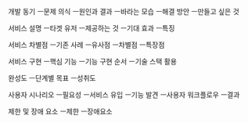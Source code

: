 개발 동기
	ㅡ문제 의식
	ㅡ원인과 결과
	ㅡ바라는 모습
	ㅡ해결 방안
	ㅡ만들고 싶은 것

서비스 설명
	ㅡ타겟 유저
	ㅡ제공하는 것
	ㅡ기대 효과
	ㅡ특징

서비스 차별점
	ㅡ기존 사례
	ㅡ유사점
	ㅡ차별점
	ㅡ특장점

서비스 구현
	ㅡ핵심 기능
	ㅡ기능 구현 순서
	ㅡ기술 스택 활용

완성도
	ㅡ단계별 목표
	ㅡ성취도

사용자 시나리오
	ㅡ필요성
	ㅡ서비스 유입
	ㅡ기능 발견
	ㅡ사용자 워크플로우
	ㅡ결과

제한 및 장애 요소
	ㅡ제한
	ㅡ장애요소
